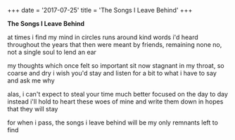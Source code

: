 +++
date = '2017-07-25'
title = 'The Songs I Leave Behind'
+++

**The Songs I Leave Behind**

at times i find my mind in circles runs
around kind words i'd heard throughout the years 
that then were meant by friends, remaining none
no, not a single soul to lend an ear
 
my thoughts which once felt so important sit
now stagnant in my throat, so coarse and dry
i wish you'd stay and listen for a bit
to what i have to say and ask me why

alas, i can't expect to steal your time
much better focused on the day to day
instead i'll hold to heart these woes of mine
and write them down in hopes that they will stay

for when i pass, the songs i leave behind
will be my only remnants left to find
